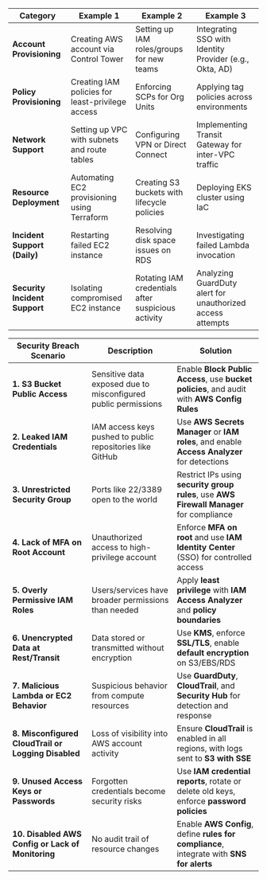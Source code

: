 
| **Category**                  | **Example 1**                                                  | **Example 2**                                                 | **Example 3**                                                 |
|------------------------------|----------------------------------------------------------------|---------------------------------------------------------------|---------------------------------------------------------------|
| **Account Provisioning**     | Creating AWS account via Control Tower                        | Setting up IAM roles/groups for new teams                    | Integrating SSO with Identity Provider (e.g., Okta, AD)       |
| **Policy Provisioning**      | Creating IAM policies for least-privilege access               | Enforcing SCPs for Org Units                                  | Applying tag policies across environments                     |
| **Network Support**          | Setting up VPC with subnets and route tables                  | Configuring VPN or Direct Connect                             | Implementing Transit Gateway for inter-VPC traffic            |
| **Resource Deployment**      | Automating EC2 provisioning using Terraform                    | Creating S3 buckets with lifecycle policies                   | Deploying EKS cluster using IaC                               |
| **Incident Support (Daily)** | Restarting failed EC2 instance                                 | Resolving disk space issues on RDS                            | Investigating failed Lambda invocation                        |
| **Security Incident Support**| Isolating compromised EC2 instance                             | Rotating IAM credentials after suspicious activity            | Analyzing GuardDuty alert for unauthorized access attempts    |



| **Security Breach Scenario**                                     | **Description**                                                                 | **Solution**                                                                                   |
|------------------------------------------------------------------|---------------------------------------------------------------------------------|-----------------------------------------------------------------------------------------------|
| **1. S3 Bucket Public Access**                                   | Sensitive data exposed due to misconfigured public permissions                  | Enable **Block Public Access**, use **bucket policies**, and audit with **AWS Config Rules**  |
| **2. Leaked IAM Credentials**                                    | IAM access keys pushed to public repositories like GitHub                       | Use **AWS Secrets Manager** or **IAM roles**, and enable **Access Analyzer** for detections   |
| **3. Unrestricted Security Group**                               | Ports like 22/3389 open to the world                                            | Restrict IPs using **security group rules**, use **AWS Firewall Manager** for compliance      |
| **4. Lack of MFA on Root Account**                               | Unauthorized access to high-privilege account                                   | Enforce **MFA on root** and use **IAM Identity Center** (SSO) for controlled access           |
| **5. Overly Permissive IAM Roles**                               | Users/services have broader permissions than needed                             | Apply **least privilege** with **IAM Access Analyzer** and **policy boundaries**              |
| **6. Unencrypted Data at Rest/Transit**                          | Data stored or transmitted without encryption                                   | Use **KMS**, enforce **SSL/TLS**, enable **default encryption** on S3/EBS/RDS                 |
| **7. Malicious Lambda or EC2 Behavior**                          | Suspicious behavior from compute resources                                      | Use **GuardDuty**, **CloudTrail**, and **Security Hub** for detection and response            |
| **8. Misconfigured CloudTrail or Logging Disabled**              | Loss of visibility into AWS account activity                                    | Ensure **CloudTrail** is enabled in all regions, with logs sent to **S3 with SSE**            |
| **9. Unused Access Keys or Passwords**                           | Forgotten credentials become security risks                                     | Use **IAM credential reports**, rotate or delete old keys, enforce **password policies**      |
| **10. Disabled AWS Config or Lack of Monitoring**                | No audit trail of resource changes                                              | Enable **AWS Config**, define **rules for compliance**, integrate with **SNS for alerts**     |
